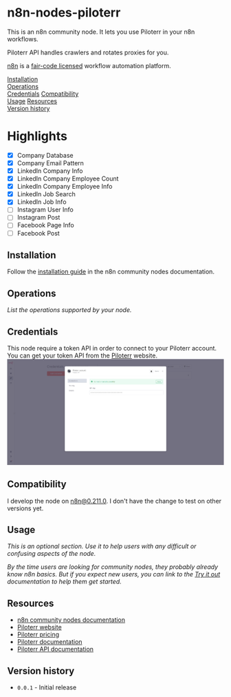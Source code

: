 # n8n-nodes-piloterr

This is an n8n community node. It lets you use Piloterr in your n8n workflows.

Piloterr API handles crawlers and rotates proxies for you.

[n8n](https://n8n.io/) is a [fair-code licensed](https://docs.n8n.io/reference/license/) workflow automation platform.

[Installation](#installation)  
[Operations](#operations)  
[Credentials](#credentials)
[Compatibility](#compatibility)  
[Usage](#usage) 
[Resources](#resources)  
[Version history](#version-history)

# Highlights
- [x] Company Database
- [x] Company Email Pattern
- [x] LinkedIn Company Info
- [x] LinkedIn Company Employee Count
- [x] LinkedIn Company Employee Info
- [x] LinkedIn Job Search
- [x] LinkedIn Job Info
- [ ] Instagram User Info
- [ ] Instagram Post
- [ ] Facebook Page Info
- [ ] Facebook Post

## Installation

Follow the [installation guide](https://docs.n8n.io/integrations/community-nodes/installation/) in the n8n community nodes documentation.

## Operations

_List the operations supported by your node._

## Credentials

This node require a token API in order to connect to your Piloterr account. You can get your token API from the [Piloterr](https://piloterr.com/login) website.
[![credentials](assets/credentials.png)](assets/credentials.png)

## Compatibility

I develop the node on n8n@0.211.0. I don't have the change to test on other versions yet.

## Usage

_This is an optional section. Use it to help users with any difficult or confusing aspects of the node._

_By the time users are looking for community nodes, they probably already know n8n basics. But if you expect new users, you can link to the [Try it out](https://docs.n8n.io/try-it-out/) documentation to help them get started._

## Resources

* [n8n community nodes documentation](https://docs.n8n.io/integrations/community-nodes/)
* [Piloterr website](https://piloterr.com/)
* [Piloterr pricing](https://piloterr.com/pricing)
* [Piloterr documentation](https://piloterr.com/docs)
* [Piloterr API documentation](https://piloterr.readme.io)

## Version history

- `0.0.1` - Initial release
